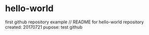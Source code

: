 # hello-world
first github repository example
// README for hello-world repository
created: 20170721
pupose: test github
